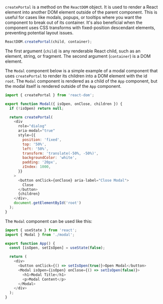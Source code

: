 `createPortal` is a method on the `ReactDOM` object. It is used to render a React element into another DOM element outside of the parent component. This is useful for cases like modals, popups, or tooltips where you want the component to break out of its container. It's also beneficial when the component uses CSS transforms with fixed-position descendant elements, preventing potential layout issues.

```js
ReactDOM.createPortal(child, container);
```

The first argument (`child`) is any renderable React child, such as an element, string, or fragment. The second argument (`container`) is a DOM element.

The `Modal` component below is a simple example of a modal component that uses `createPortal` to render its children into a DOM element with the id `root`. The `Modal` component is rendered as a child of the `App` component, but the modal itself is rendered outside of the `App` component.

```js
import { createPortal } from 'react-dom';

export function Modal({ isOpen, onClose, children }) {
  if (!isOpen) return null;

  return createPortal(
    <div
      role="dialog"
      aria-modal="true"
      style={{
        position: 'fixed',
        top: '50%',
        left: '50%',
        transform: 'translate(-50%, -50%)',
        backgroundColor: 'white',
        padding: '20px',
        zIndex: 1000,
      }}
    >
      <button onClick={onClose} aria-label="Close Modal">
        Close
      </button>
      {children}
    </div>,
    document.getElementById('root')
  );
}
```

The `Modal` component can be used like this:

```js
import { useState } from 'react';
import { Modal } from './modal';

export function App() {
  const [isOpen, setIsOpen] = useState(false);

  return (
    <div>
      <button onClick={() => setIsOpen(true)}>Open Modal</button>
      <Modal isOpen={isOpen} onClose={() => setIsOpen(false)}>
        <h1>Modal Title</h1>
        <p>Modal Content</p>
      </Modal>
    </div>
  );
}
```
